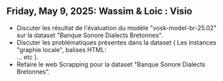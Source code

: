 ## Friday, May 9, 2025: Wassim & Loic : Visio
* Discuter les résultat de l'évaluation du modéle "vosk-model-br-25.02" sur la dataset "Banque Sonore Dialects Bretonnes".
* Discuter les problématiques présentes dans la dataset ( Les instances "graphie locale", balises HTML: <br> ... etc ).
* Refaire le web Scrapping pour la dataset "Banque Sonore Dialects Bretonnes".
